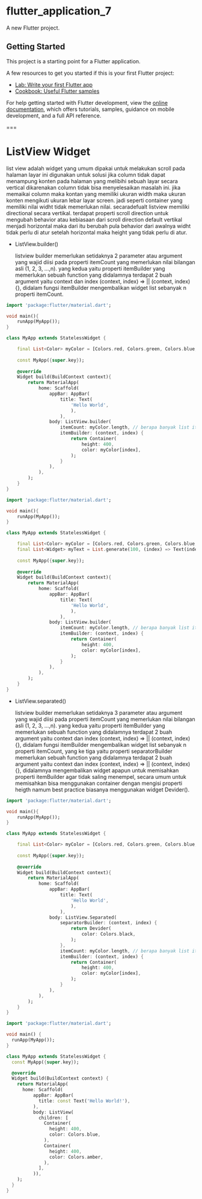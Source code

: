 # flutter_application_7

A new Flutter project.

## Getting Started

This project is a starting point for a Flutter application.

A few resources to get you started if this is your first Flutter project:

- [Lab: Write your first Flutter app](https://docs.flutter.dev/get-started/codelab)
- [Cookbook: Useful Flutter samples](https://docs.flutter.dev/cookbook)

For help getting started with Flutter development, view the
[online documentation](https://docs.flutter.dev/), which offers tutorials,
samples, guidance on mobile development, and a full API reference.

===

# ListView Widget

list view adalah widget yang umum dipakai untuk melakukan scroll pada halaman layar ini digunakan untuk solusi jika column tidak dapat menampung konten pada halaman yang melibihi sebuah layar secara vertical dikarenakan column tidak bisa menyelesaikan masalah ini. jika memaikai column maka kontan yang memiliki ukuran width maka ukuran konten mengikuti ukuran lebar layar screen. jadi seperti container yang memiliki nilai widht tidak memerlukan nilai. secaradefualt listview memiliki directional secara vertikal. terdapat properti scroll direction untuk mengubah behavior atau kebiasaan dari scroll direction default vertikal menjadi horizontal maka dari itu berubah pula behavior dari awalnya widht tidak perlu di atur setelah horizontal maka height yang tidak perlu di atur.

- ListView.builder()
    
    listview builder memerlukan setidaknya 2 parameter atau argument yang wajid diisi pada properti itemCount yang memerlukan nilai bilangan asli (1, 2, 3, …,n). yang kedua yaitu properti itemBuilder yang memerlukan sebuah function yang didalamnya terdapat 2 buah argument yaitu context dan index (context, index) ⇒ || (context, index) {}, didalam fungsi itemBuilder mengembalikan widget list sebanyak n properti itemCount.
```dart
import 'package:flutter/material.dart';

void main(){
	runApp(MyApp());
}

class MyApp extends StatelessWidget {

	final List<Color> myColor = [Colors.red, Colors.green, Colors.blue, Colors.amber];
	
	const MyApp({super.key});
	
	@override
	Widget build(BuildContext context){
		return MaterialApp(
			home: Scaffold(
				appBar: AppBar(
					title: Text(
						'Hello World',
						),
					),
				body: ListView.builder(
					itemCount: myColor.length, // berapa banyak list item yang akan dibuat
					itemBuilder: (context, index) {
						return Container(
							height: 400,
							color: myColor[index],
						);
					}
				),
			),
		);
	}
}
```

```dart
import 'package:flutter/material.dart';

void main(){
	runApp(MyApp());
}

class MyApp extends StatelessWidget {

	final List<Color> myColor = [Colors.red, Colors.green, Colors.blue, Colors.amber];
	final List<Widget> myText = List.generate(100, (index) => Text(index.toSting()));
	
	const MyApp({super.key});
	
	@override
	Widget build(BuildContext context){
		return MaterialApp(
			home: Scaffold(
				appBar: AppBar(
					title: Text(
						'Hello World',
						),
					),
				body: ListView.builder(
					itemCount: myColor.length, // berapa banyak list item yang akan dibuat
					itemBuilder: (context, index) {
						return Container(
							height: 400,
							color: myColor[index],
						);
					}
				),
			),
		);
	}
}
```

- ListView.separated()
    
    listview builder memerlukan setidaknya 3 parameter atau argument yang wajid diisi pada properti itemCount yang memerlukan nilai bilangan asli (1, 2, 3, …,n). yang kedua yaitu properti itemBuilder yang memerlukan sebuah function yang didalamnya terdapat 2 buah argument yaitu context dan index (context, index) ⇒ || (context, index) {}, didalam fungsi itemBuilder mengembalikan widget list sebanyak n properti itemCount, yang ke tiga yaitu properti separatorBuilder memerlukan sebuah function yang didalamnya terdapat 2 buah argument yaitu context dan index (context, index) ⇒ || (context, index) {}, didalamnya mengembalikan widget apapun untuk memisahkan properti itemBuilder agar tidak saling menempel, secara umum untuk memisahkan bisa menggunakan container dengan mengisi properti heigth namum best practice biasanya menggunakan widget Devider().

```dart
import 'package:flutter/material.dart';

void main(){
	runApp(MyApp());
}

class MyApp extends StatelessWidget {

	final List<Color> myColor = [Colors.red, Colors.green, Colors.blue, Colors.amber];
	
	const MyApp({super.key});
	
	@override
	Widget build(BuildContext context){
		return MaterialApp(
			home: Scaffold(
				appBar: AppBar(
					title: Text(
						'Hello World',
						),
					),
				body: ListView.Separated(
					separatorBuilder: (context, index) {
						return Devider(
							color: Colors.black,
						);
					},
					itemCount: myColor.length, // berapa banyak list item yang akan dibuat
					itemBuilder: (context, index) {
						return Container(
							height: 400,
							color: myColor[index],
						);
					}
				),
			),
		);
	}
}
```

```dart
import 'package:flutter/material.dart';

void main() {
  runApp(MyApp());
}

class MyApp extends StatelessWidget {
  const MyApp({super.key});

  @override
  Widget build(BuildContext context) {
    return MaterialApp(
      home: Scaffold(
          appBar: AppBar(
            title: const Text('Hello World!'),
          ),
          body: ListView(
            children: [
              Container(
                height: 400,
                color: Colors.blue,
              ),
              Container(
                height: 400,
                color: Colors.amber,
              ),
            ],
          )),
    );
  }
}
```

